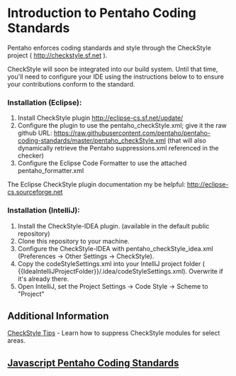 # Introduction to Pentaho Coding Standards

Pentaho enforces coding standards and style through the CheckStyle project ( http://checkstyle.sf.net ).

CheckStyle will soon be integrated into our build system. Until that time, you'll need to configure your IDE using the instructions below to to ensure your contributions conform to the standard.

### Installation (Eclipse):

1. Install CheckStyle plugin http://eclipse-cs.sf.net/update/
2. Configure the plugin to use the pentaho_checkStyle.xml; give it the raw github URL: https://raw.githubusercontent.com/pentaho/pentaho-coding-standards/master/pentaho_checkStyle.xml
   (that will also dynamically retrieve the Pentaho suppressions.xml referenced in the checker)
3. Configure the Eclipse Code Formatter to use the attached pentaho_formatter.xml

The Eclipse CheckStyle plugin documentation my be helpful: http://eclipse-cs.sourceforge.net

### Installation (IntelliJ):

1. Install the CheckStyle-IDEA plugin. (available in the default public repository)
2. Clone this repository to your machine.
3. Configure the CheckStyle-IDEA with pentaho_checkStyle_idea.xml (Preferences -> Other Settings -> CheckStyle).
4. Copy the codeStyleSettings.xml into your IntelliJ project folder ( {{IdeaIntelliJProjectFolder}}/.idea/codeStyleSettings.xml). Overwrite if it's already there.
5. Open IntelliJ, set the Project Settings -> Code Style -> Scheme to "Project"

## Additional Information
[CheckStyle Tips](https://github.com/pentaho/pentaho-coding-standards/wiki/CheckStyle-Tips) - Learn how to suppress CheckStyle modules for select areas.

## [Javascript Pentaho Coding Standards](javascript/)
